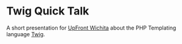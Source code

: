 # Twig Quick Talk

A short presentation for [UpFront Wichita](upfront) about the PHP Templating language [Twig][twig].

[twig]: http://twig.sensiolabs.org "Twig"
[upfront]: http://upfrontwichita.com "UpFront Wichita"
